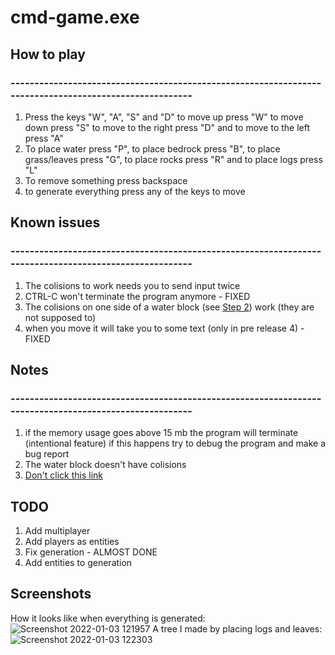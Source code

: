 # cmd-game.exe

## How to play
### -------------------------------------------------------------------------------------------------------

1. Press the keys "W", "A", "S" and "D" to move up press "W" to move down press "S" to move to the right press "D" and to move to the left press "A"
2. To place water press "P", to place bedrock press "B", to place grass/leaves press "G", to place rocks press "R" and to place logs press "L"
3. To remove something press backspace 
4. to generate everything press any of the keys to move


##  Known issues
### -------------------------------------------------------------------------------------------------------
1. The colisions to work needs you to send input twice
2. CTRL-C won't terminate the program anymore - FIXED
3. The colisions on one side of a water block (see [Step 2](https://github.com/oberrow/cmd-game#how-to-play)) work (they are not supposed to)
4. when you move it will take you to some text (only in pre release 4) - FIXED

## Notes
### -------------------------------------------------------------------------------------------------------
1. if the memory usage goes above 15 mb the program will terminate (intentional feature) if this happens try to debug the program and make a bug report
2. The water block doesn't have colisions
3. [Don't click this link](https://www.google.com/url?sa=t&rct=j&q=&esrc=s&source=web&cd=&cad=rja&uact=8&ved=2ahUKEwig0KSp5-71AhU2lIkEHeZaBf8QyCl6BAgHEAM&url=https%3A%2F%2Fwww.youtube.com%2Fwatch%3Fv%3DdQw4w9WgXcQ&usg=AOvVaw0aHtehaphMhOCAkCydRLZU)
## TODO
1. Add multiplayer
2. Add players as entities
3. Fix generation - ALMOST DONE
4. Add entities to generation
## Screenshots
How it looks like when everything is generated:
![Screenshot 2022-01-03 121957](https://user-images.githubusercontent.com/72581470/147960151-f2eb3844-31bc-4e82-8c08-1937ffee471c.png)
A tree I made by placing logs and leaves:
![Screenshot 2022-01-03 122303](https://user-images.githubusercontent.com/72581470/147960430-20525673-ee28-474a-afb2-19e68884f4b7.png)
